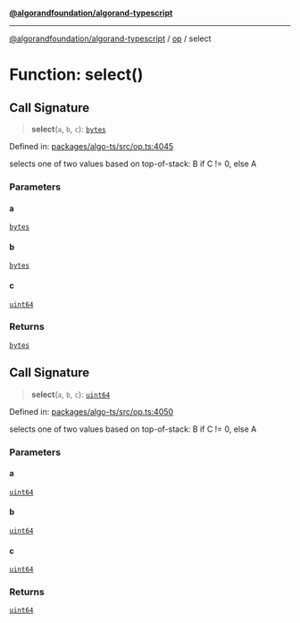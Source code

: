 [**@algorandfoundation/algorand-typescript**](../../README.md)

***

[@algorandfoundation/algorand-typescript](../../README.md) / [op](../README.md) / select

# Function: select()

## Call Signature

> **select**(`a`, `b`, `c`): [`bytes`](../../index/type-aliases/bytes.md)

Defined in: [packages/algo-ts/src/op.ts:4045](https://github.com/algorandfoundation/puya-ts/blob/main/packages/algo-ts/src/op.ts#L4045)

selects one of two values based on top-of-stack: B if C != 0, else A

### Parameters

#### a

[`bytes`](../../index/type-aliases/bytes.md)

#### b

[`bytes`](../../index/type-aliases/bytes.md)

#### c

[`uint64`](../../index/type-aliases/uint64.md)

### Returns

[`bytes`](../../index/type-aliases/bytes.md)

## Call Signature

> **select**(`a`, `b`, `c`): [`uint64`](../../index/type-aliases/uint64.md)

Defined in: [packages/algo-ts/src/op.ts:4050](https://github.com/algorandfoundation/puya-ts/blob/main/packages/algo-ts/src/op.ts#L4050)

selects one of two values based on top-of-stack: B if C != 0, else A

### Parameters

#### a

[`uint64`](../../index/type-aliases/uint64.md)

#### b

[`uint64`](../../index/type-aliases/uint64.md)

#### c

[`uint64`](../../index/type-aliases/uint64.md)

### Returns

[`uint64`](../../index/type-aliases/uint64.md)
